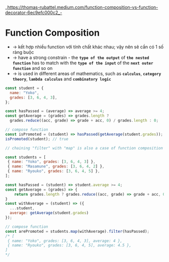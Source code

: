 _https://thomas-rubattel.medium.com/function-composition-vs-function-decorator-6ec9efc000c2_-

# Function Composition
* -> kết hợp nhiều function với tính chất khác nhau; vậy nên sẽ cần có 1 số ràng buộc
* -> have a strong constrain - the **`type of the output`** of **`the nested function`** has to match with the **`type of the input`** of the **`next outer function`** and so on
* -> is used in different areas of mathematics, such as **`calculus`**, **`category theory`**, **`lambda calculus`** and **`combinatory logic`**

```js - VD: xét điểm trung bình của 1 học sinh để tặng thưởng
const student = {
  name: "Yoko",
  grades: [3, 6, 4, 3],
};

const hasPassed = (average) => average >= 4;
const getAverage = (grades) => grades.length ?
  grades.reduce((acc, grade) => grade + acc, 0) / grades.length : 0;

// compose function
const isPromoted = (student) => hasPassed(getAverage(student.grades));
isPromoted(student); // true
```

```js - VD: tìm danh sách học sinh được tặng thưởng
// chaining "filter" with "map" is also a case of function composition

const students = [
 { name: "Yoko", grades: [3, 6, 4, 3] },
 { name: "Masamune", grades: [3, 6, 4, 2] },
 { name: "Ryouko", grades: [3, 6, 4, 5] },
];

const hasPassed = (student) => student.average >= 4;
const getAverage = (grades) => {
    return grades.length ? grades.reduce((acc, grade) => grade + acc, 0) / grades.length : 0;
} 
const withAverage = (student) => ({
  ...student,
  average: getAverage(student.grades)
});

// compose function
const arePromoted = students.map(withAverage).filter(hasPassed);
/* [
 { name: "Yoko", grades: [3, 6, 4, 3], average: 4 },
 { name: "Ryouko", grades: [3, 6, 4, 5], average: 4.5 },
]
*/
```